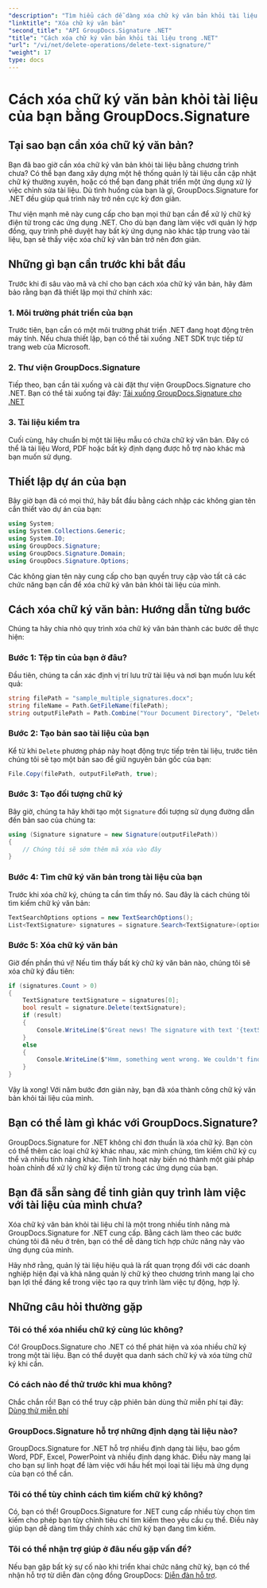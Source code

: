 ```yaml
---
"description": "Tìm hiểu cách dễ dàng xóa chữ ký văn bản khỏi tài liệu bằng GroupDocs.Signature cho .NET. Hoàn hảo để hợp lý hóa quy trình làm việc với tài liệu của bạn."
"linktitle": "Xóa chữ ký văn bản"
"second_title": "API GroupDocs.Signature .NET"
"title": "Cách xóa chữ ký văn bản khỏi tài liệu trong .NET"
"url": "/vi/net/delete-operations/delete-text-signature/"
"weight": 17
type: docs
---
```

# Cách xóa chữ ký văn bản khỏi tài liệu của bạn bằng GroupDocs.Signature

## Tại sao bạn cần xóa chữ ký văn bản?

Bạn đã bao giờ cần xóa chữ ký văn bản khỏi tài liệu bằng chương trình chưa? Có thể bạn đang xây dựng một hệ thống quản lý tài liệu cần cập nhật chữ ký thường xuyên, hoặc có thể bạn đang phát triển một ứng dụng xử lý việc chỉnh sửa tài liệu. Dù tình huống của bạn là gì, GroupDocs.Signature for .NET đều giúp quá trình này trở nên cực kỳ đơn giản.

Thư viện mạnh mẽ này cung cấp cho bạn mọi thứ bạn cần để xử lý chữ ký điện tử trong các ứng dụng .NET. Cho dù bạn đang làm việc với quản lý hợp đồng, quy trình phê duyệt hay bất kỳ ứng dụng nào khác tập trung vào tài liệu, bạn sẽ thấy việc xóa chữ ký văn bản trở nên đơn giản.

## Những gì bạn cần trước khi bắt đầu

Trước khi đi sâu vào mã và chỉ cho bạn cách xóa chữ ký văn bản, hãy đảm bảo rằng bạn đã thiết lập mọi thứ chính xác:

### 1. Môi trường phát triển của bạn

Trước tiên, bạn cần có một môi trường phát triển .NET đang hoạt động trên máy tính. Nếu chưa thiết lập, bạn có thể tải xuống .NET SDK trực tiếp từ trang web của Microsoft.

### 2. Thư viện GroupDocs.Signature

Tiếp theo, bạn cần tải xuống và cài đặt thư viện GroupDocs.Signature cho .NET. Bạn có thể tải xuống tại đây: [Tải xuống GroupDocs.Signature cho .NET](https://releases.groupdocs.com/signature/net/)

### 3. Tài liệu kiểm tra

Cuối cùng, hãy chuẩn bị một tài liệu mẫu có chứa chữ ký văn bản. Đây có thể là tài liệu Word, PDF hoặc bất kỳ định dạng được hỗ trợ nào khác mà bạn muốn sử dụng.

## Thiết lập dự án của bạn

Bây giờ bạn đã có mọi thứ, hãy bắt đầu bằng cách nhập các không gian tên cần thiết vào dự án của bạn:

```csharp
using System;
using System.Collections.Generic;
using System.IO;
using GroupDocs.Signature;
using GroupDocs.Signature.Domain;
using GroupDocs.Signature.Options;
```

Các không gian tên này cung cấp cho bạn quyền truy cập vào tất cả các chức năng bạn cần để xóa chữ ký văn bản khỏi tài liệu của mình.

## Cách xóa chữ ký văn bản: Hướng dẫn từng bước

Chúng ta hãy chia nhỏ quy trình xóa chữ ký văn bản thành các bước dễ thực hiện:

### Bước 1: Tệp tin của bạn ở đâu?

Đầu tiên, chúng ta cần xác định vị trí lưu trữ tài liệu và nơi bạn muốn lưu kết quả:

```csharp
string filePath = "sample_multiple_signatures.docx";
string fileName = Path.GetFileName(filePath);
string outputFilePath = Path.Combine("Your Document Directory", "DeleteText", fileName);
```

### Bước 2: Tạo bản sao tài liệu của bạn

Kể từ khi `Delete` phương pháp này hoạt động trực tiếp trên tài liệu, trước tiên chúng tôi sẽ tạo một bản sao để giữ nguyên bản gốc của bạn:

```csharp
File.Copy(filePath, outputFilePath, true);
```

### Bước 3: Tạo đối tượng chữ ký

Bây giờ, chúng ta hãy khởi tạo một `Signature` đối tượng sử dụng đường dẫn đến bản sao của chúng ta:

```csharp
using (Signature signature = new Signature(outputFilePath))
{
    // Chúng tôi sẽ sớm thêm mã xóa vào đây
}
```

### Bước 4: Tìm chữ ký văn bản trong tài liệu của bạn

Trước khi xóa chữ ký, chúng ta cần tìm thấy nó. Sau đây là cách chúng tôi tìm kiếm chữ ký văn bản:

```csharp
TextSearchOptions options = new TextSearchOptions();
List<TextSignature> signatures = signature.Search<TextSignature>(options);
```

### Bước 5: Xóa chữ ký văn bản

Giờ đến phần thú vị! Nếu tìm thấy bất kỳ chữ ký văn bản nào, chúng tôi sẽ xóa chữ ký đầu tiên:

```csharp
if (signatures.Count > 0)
{
    TextSignature textSignature = signatures[0];
    bool result = signature.Delete(textSignature);
    if (result)
    {
        Console.WriteLine($"Great news! The signature with text '{textSignature.Text}' was successfully deleted from '{fileName}'.");
    }
    else
    {
        Console.WriteLine($"Hmm, something went wrong. We couldn't find a signature with text '{textSignature.Text}' to delete.");
    }
}
```

Vậy là xong! Với năm bước đơn giản này, bạn đã xóa thành công chữ ký văn bản khỏi tài liệu của mình.

## Bạn có thể làm gì khác với GroupDocs.Signature?

GroupDocs.Signature for .NET không chỉ đơn thuần là xóa chữ ký. Bạn còn có thể thêm các loại chữ ký khác nhau, xác minh chúng, tìm kiếm chữ ký cụ thể và nhiều tính năng khác. Tính linh hoạt này biến nó thành một giải pháp hoàn chỉnh để xử lý chữ ký điện tử trong các ứng dụng của bạn.

## Bạn đã sẵn sàng để tinh giản quy trình làm việc với tài liệu của mình chưa?

Xóa chữ ký văn bản khỏi tài liệu chỉ là một trong nhiều tính năng mà GroupDocs.Signature for .NET cung cấp. Bằng cách làm theo các bước chúng tôi đã nêu ở trên, bạn có thể dễ dàng tích hợp chức năng này vào ứng dụng của mình.

Hãy nhớ rằng, quản lý tài liệu hiệu quả là rất quan trọng đối với các doanh nghiệp hiện đại và khả năng quản lý chữ ký theo chương trình mang lại cho bạn lợi thế đáng kể trong việc tạo ra quy trình làm việc tự động, hợp lý.

## Những câu hỏi thường gặp

### Tôi có thể xóa nhiều chữ ký cùng lúc không?

Có! GroupDocs.Signature cho .NET có thể phát hiện và xóa nhiều chữ ký trong một tài liệu. Bạn có thể duyệt qua danh sách chữ ký và xóa từng chữ ký khi cần.

### Có cách nào để thử trước khi mua không?

Chắc chắn rồi! Bạn có thể truy cập phiên bản dùng thử miễn phí tại đây: [Dùng thử miễn phí](https://releases.groupdocs.com/)

### GroupDocs.Signature hỗ trợ những định dạng tài liệu nào?

GroupDocs.Signature for .NET hỗ trợ nhiều định dạng tài liệu, bao gồm Word, PDF, Excel, PowerPoint và nhiều định dạng khác. Điều này mang lại cho bạn sự linh hoạt để làm việc với hầu hết mọi loại tài liệu mà ứng dụng của bạn có thể cần.

### Tôi có thể tùy chỉnh cách tìm kiếm chữ ký không?

Có, bạn có thể! GroupDocs.Signature for .NET cung cấp nhiều tùy chọn tìm kiếm cho phép bạn tùy chỉnh tiêu chí tìm kiếm theo yêu cầu cụ thể. Điều này giúp bạn dễ dàng tìm thấy chính xác chữ ký bạn đang tìm kiếm.

### Tôi có thể nhận trợ giúp ở đâu nếu gặp vấn đề?

Nếu bạn gặp bất kỳ sự cố nào khi triển khai chức năng chữ ký, bạn có thể nhận hỗ trợ từ diễn đàn cộng đồng GroupDocs: [Diễn đàn hỗ trợ](https://forum.groupdocs.com/c/signature/13).